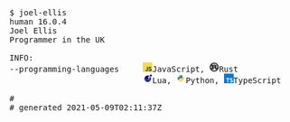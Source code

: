 <!--
**JoelEllis/JoelEllis** is a ✨ _special_ ✨ repository because its `README.md` (this file) appears on your GitHub profile.

Here are some ideas to get you started:

- 🔭 I’m currently working on ...
- 🌱 I’m currently learning ...
- 👯 I’m looking to collaborate on ...
- 🤔 I’m looking for help with ...
- 💬 Ask me about ...
- 📫 How to reach me: ...
- 😄 Pronouns: ...
- ⚡ Fun fact: ...
-->

<pre>$ joel-ellis
human 16.0.4
Joel Ellis
Programmer in the UK

INFO:
--programming-languages     <img height="17" src="https://raw.githubusercontent.com/github/explore/80688e429a7d4ef2fca1e82350fe8e3517d3494d/topics/javascript/javascript.png"/>JavaScript, <img height="17" src="https://raw.githubusercontent.com/github/explore/80688e429a7d4ef2fca1e82350fe8e3517d3494d/topics/rust/rust.png"/>Rust
                            <img height="17" src="https://raw.githubusercontent.com/github/explore/80688e429a7d4ef2fca1e82350fe8e3517d3494d/topics/lua/lua.png"/>Lua, <img height="17" src="https://raw.githubusercontent.com/github/explore/80688e429a7d4ef2fca1e82350fe8e3517d3494d/topics/python/python.png"/>Python, <img height="17" src="https://raw.githubusercontent.com/github/explore/80688e429a7d4ef2fca1e82350fe8e3517d3494d/topics/typescript/typescript.png"/>TypeScript

# 
# generated 2021-05-09T02:11:37Z</pre>